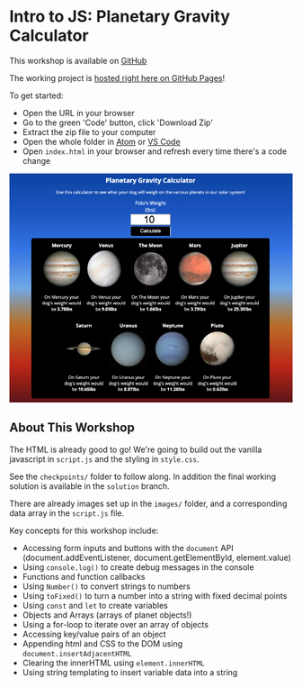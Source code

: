 # Intro to JS: Planetary Gravity Calculator
This workshop is available on [GitHub](https://github.com/EmergingDigitalAcademy/js-workshop-planetary-calculator/)

The working project is [hosted right here on GitHub Pages](https://emergingdigitalacademy.github.io/js-workshop-planetary-calculator/)!

To get started:
   - Open the URL in your browser
   - Go to the green 'Code' button, click 'Download Zip'
   - Extract the zip file to your computer
   - Open the whole folder in [Atom](https://atom.io/) or [VS Code](https://code.visualstudio.com/download)
   - Open `index.html` in your browser and refresh every time there's a code change

![Planetary Calculator](/./calculator-screenshot.png?raw=true "Planetary Calculator Screenshot")

## About This Workshop
The HTML is already good to go! We're going to build out the
vanilla javascript in `script.js` and the styling in `style.css`.

See the `checkpoints/` folder to follow along. In addition the final 
working solution is available in the `solution` branch.

There are already images set up in the `images/` folder, and a
corresponding data array in the `script.js` file.

Key concepts for this workshop include:
   - Accessing form inputs and buttons with the `document` API 
      (document.addEventListener, document.getElementById, element.value)
   - Using `console.log()` to create debug messages in the console
   - Functions and function callbacks
   - Using `Number()` to convert strings to numbers
   - Using `toFixed()` to turn a number into a string with fixed decimal points
   - Using `const` and `let` to create variables
   - Objects and Arrays (arrays of planet objects!)
   - Using a for-loop to iterate over an array of objects
   - Accessing key/value pairs of an object
   - Appending html and CSS to the DOM using `document.insertAdjacentHTML`
   - Clearing the innerHTML using `element.innerHTML`
   - Using string templating to insert variable data into a string